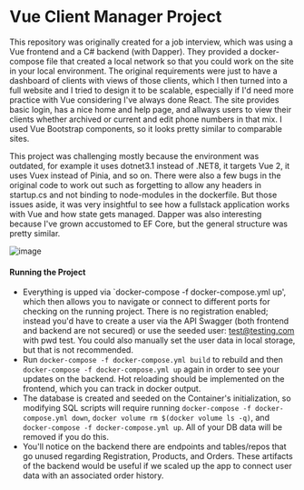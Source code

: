 # Vue Client Manager Project #

This repository was originally created for a job interview, which was using a Vue frontend and a C# backend (with Dapper). They provided a docker-compose file that created a local network so that you could work on the site in your local environment. The original requirements were just to have a dashboard of clients with views of those clients, which I then turned into a full website and I tried to design it to be scalable, especially if I'd need more practice with Vue considering I've always done React. The site provides basic login, has a nice home and help page, and allways users to view their clients whether archived or current and edit phone numbers in that mix. I used Vue Bootstrap components, so it looks pretty similar to comparable sites.

This project was challenging mostly because the environment was outdated, for example it uses dotnet3.1 instead of .NET8, it targets Vue 2, it uses Vuex instead of Pinia, and so on. There were also a few bugs in the original code to work out such as forgetting to allow any headers in startup.cs and not binding to node-modules in the dockerfile. But those issues aside, it was very insightful to see how a fullstack application works with Vue and how state gets managed. Dapper was also interesting because I've grown accustomed to EF Core, but the general structure was pretty similar.

![image](https://github.com/user-attachments/assets/9d63951a-50da-43b7-b91d-f7f7aabaabb2)

#### Running the Project ####
* Everything is upped via `docker-compose -f docker-compose.yml up', which then allows you to navigate or connect to different ports for checking on the running project. There is no registration enabled; instead you'd have to create a user via the API Swagger (both frontend and backend are not secured) or use the seeded user: test@testing.com with pwd test. You could also manually set the user data in local storage, but that is not recommended.
* Run `docker-compose -f docker-compose.yml build` to rebuild and then `docker-compose -f docker-compose.yml up` again in order to see your updates on the backend. Hot reloading should be implemented on the frontend, which you can track in docker output.
* The database is created and seeded on the Container's initialization, so modifying SQL scripts will require running `docker-compose -f docker-compose.yml down`, `docker volume rm $(docker volume ls -q)`, and `docker-compose -f docker-compose.yml up`. All of your DB data will be removed if you do this.
* You'll notice on the backend there are endpoints and tables/repos that go unused regarding Registration, Products, and Orders. These artifacts of the backend would be useful if we scaled up the app to connect user data with an associated order history.
